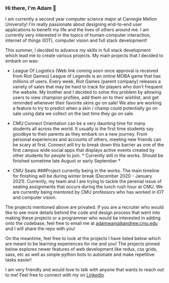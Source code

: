 ### Hi there, I'm Adam 👋

I am currently a second year computer science major at Carnegie Mellon University! I'm really passionate about designing end-to-end user applications to benefit my life and the lives of others around me. I am currently very interested in the topics of human-computer interaction, internet of things (IOT), computer vision and full stack development! 

This summer, I decided to advance my skills in full stack development which lead me to create various projects. My main projects that I decided to embark on was:

* League Of Logistics (Web link coming soon once approval is received from Riot Games)
  League of Legends is an online MOBA game that has millions of users. Every week, Riot Games (parent company) releases a variety of sales that may be hard to track for players who don't frequent the website. My brother and I decided to solve this problem by allowing users to view champion profiles, add them on to their wishlist, and get reminded whenever their favorite skins go on sale! We also are working a feature to try to predict when a skin / champ could potentially go on sale using data we collect on the last time they go on sale.
  
* CMU Connect
  Orientation can be a very daunting time for many students all across the world. It usually is the first time students say goodbye to their parents as they embark on a new journey. From personal experiences and accounts of others, meeting new friends can be scary at first. Connect will try to break down this barrier as one of the first campus wide social apps that displays active events created by other students for people to join. * Currently still in the works. Should be finished sometime late August or early September *
  

* CMU Seats
  ###Project currently being in the works. The main timeline for finishing will be during winter break (December 2020 - January 2021). Currently, my team and I are trying to tackle the perenial issue of seating assignments that occurs during the lunch rush hour at CMU. We are currently being mentored by CMU professors who has worked in IOT and computer vision.
  
 
The projects mentioned above are privated. If you are a recruiter who would like to see more details behind the code and design process that went into making these projects or a programmer who would be interested in adding onto the codebase, feel free to email me at adamwang@andrew.cmu.edu and I will share the repo with you!

On the meantime, feel free to look at the projects I have listed below which are meant to be learning experiences for me and you! The projects pinned below explores newer features of web development like redux, css grids, sass, etc as well as simple python bots to automate and make repetitive tasks easier! 

I am very friendly and would love to talk with anyone that wants to reach out to me! Feel free to connect with my on [Linkedin](linkedin.com/in/adam-w-8900631aa)
<!--
**adamwang89/adamwang89** is a ✨ _special_ ✨ repository because its `README.md` (this file) appears on your GitHub profile.

